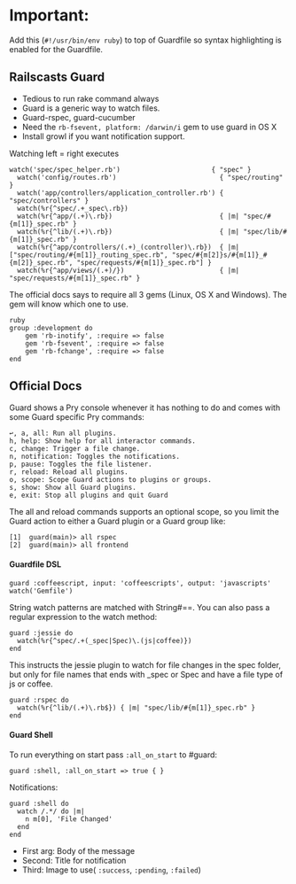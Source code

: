 # Important:

Add this (`#!/usr/bin/env ruby`) to top of Guardfile so syntax highlighting is enabled for the Guardfile.

## Railscasts Guard
- Tedious to run rake command always
- Guard is a generic way to watch files.
- Guard-rspec, guard-cucumber
- Need the `rb-fsevent, platform: /darwin/i` gem to use guard in OS X
- Install growl if you want notification support.

Watching left = right executes

    watch('spec/spec_helper.rb')                       { "spec" }
      watch('config/routes.rb')                          { "spec/routing" }
      watch('app/controllers/application_controller.rb') { "spec/controllers" }
      watch(%r{^spec/.+_spec\.rb})
      watch(%r{^app/(.+)\.rb})                           { |m| "spec/#{m[1]}_spec.rb" }
      watch(%r{^lib/(.+)\.rb})                           { |m| "spec/lib/#{m[1]}_spec.rb" }
      watch(%r{^app/controllers/(.+)_(controller)\.rb})  { |m| ["spec/routing/#{m[1]}_routing_spec.rb", "spec/#{m[2]}s/#{m[1]}_#{m[2]}_spec.rb", "spec/requests/#{m[1]}_spec.rb"] }
      watch(%r{^app/views/(.+)/})                        { |m| "spec/requests/#{m[1]}_spec.rb" }

The official docs says to require all 3 gems (Linux, OS X and Windows). The gem will know which one to use.

    ruby
    group :development do
        gem 'rb-inotify', :require => false
        gem 'rb-fsevent', :require => false
        gem 'rb-fchange', :require => false
    end

## Official Docs

Guard shows a Pry console whenever it has nothing to do and comes with some Guard specific Pry commands:

    ↩, a, all: Run all plugins.
    h, help: Show help for all interactor commands.
    c, change: Trigger a file change.
    n, notification: Toggles the notifications.
    p, pause: Toggles the file listener.
    r, reload: Reload all plugins.
    o, scope: Scope Guard actions to plugins or groups.
    s, show: Show all Guard plugins.
    e, exit: Stop all plugins and quit Guard

The all and reload commands supports an optional scope, so you limit the Guard action to either a Guard plugin or a Guard group like:

    [1]  guard(main)> all rspec
    [2]  guard(main)> all frontend

#### Guardfile DSL

    guard :coffeescript, input: 'coffeescripts', output: 'javascripts'
    watch('Gemfile')    

String watch patterns are matched with String#==. You can also pass a regular expression to the watch method:

    guard :jessie do
      watch(%r{^spec/.+(_spec|Spec)\.(js|coffee)})
    end

This instructs the jessie plugin to watch for file changes in the spec folder, but only for file names that ends with _spec or Spec and have a file type of js or coffee.

    guard :rspec do
      watch(%r{^lib/(.+)\.rb$}) { |m| "spec/lib/#{m[1]}_spec.rb" }
    end

#### Guard Shell

To run everything on start pass `:all_on_start` to #guard:

    guard :shell, :all_on_start => true { }

Notifications:

    guard :shell do
      watch /.*/ do |m|
        n m[0], 'File Changed'
      end
    end

- First arg: Body of the message
- Second: Title for notification
- Third: Image to use( `:success`, `:pending`, `:failed`)
